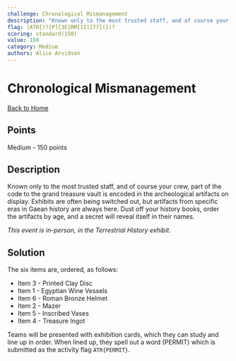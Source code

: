```yaml
---
challenge: Chronological Mismanagement
description: "Known only to the most trusted staff, and of course your crew, part of the code to the grand treasure vault is encoded in the archeological artifacts on display. Exhibits are often being switched out, but artifacts from specific eras in Gaean history are always here. Dust off your history books, order the artifacts by age, and a secret will reveal itself in their names.\n\n*This event is in-person, in the Terrestrial History exhibit.*"
flag: (ATR{)?[P][3E]RM[1I][T7](})?
scoring: standard(150)
value: 150
category: Medium
authors: Alice Arvidson
---
```


# Chronological Mismanagement

[Back to Home](../../README.md)

## Points

Medium - 150 points

## Description

Known only to the most trusted staff, and of course your crew, part of the code to the grand treasure vault is encoded in the archeological artifacts on display. Exhibits are often being switched out, but artifacts from specific eras in Gaean history are always here. Dust off your history books, order the artifacts by age, and a secret will reveal itself in their names.

*This event is in-person, in the Terrestrial History exhibit.*

## Solution

The six items are, ordered, as follows:
- Item 3 - Printed Clay Disc
- Item 1 - Egyptian Wine Vessels
- Item 6 - Roman Bronze Helmet
- Item 2 - Mazer
- Item 5 - Inscribed Vases
- Item 4 - Treasure Ingot

Teams will be presented with exhibition cards, which they can study and line up in order. When lined up, they spell out a word (PERMIT) which is submitted as the activity flag `ATR{PERMIT}`.
